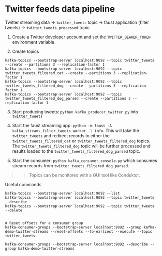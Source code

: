 # Twitter feeds data pipeline 

Twitter streaming data -> `twitter_tweets` topic -> faust application (filter tweets) -> `twitter_tweets_processed` topic

1. Create a Twitter developer account and set the `TWITTER_BEARER_TOKEN` environment variable.

2. Create topics
```
kafka-topics --bootstrap-server localhost:9092 --topic twitter_tweets --create --partitions 3 --replication-factor 1
kafka-topics --bootstrap-server localhost:9092 --topic twitter_tweets_filtered_cat --create --partitions 3 --replication-factor 1
kafka-topics --bootstrap-server localhost:9092 --topic twitter_tweets_filtered_dog --create --partitions 3 --replication-factor 1
kafka-topics --bootstrap-server localhost:9092 --topic twitter_tweets_filtered_dog_parsed --create --partitions 3 --replication-factor 1
```

3. Start producing tweets: `python kafka_producer_twitter.py` into `twitter_tweets`

4. Start the faust streaming app: `python -m faust -A kafka_streams_filter_tweets worker -l info`. This will take the `twitter_tweets` and redirect records to either the `twitter_tweets_filtered_cat` or `twitter_tweets_filtered_dog` topics. The `twitter_tweets_filtered_dog` topic will be further processed and results loaded to the `twitter_tweets_filtered_dog_parsed` topic.

5. Start the consumer: `python kafka_consumer_console.py` which consumes stream records from `twitter_tweets_filtered_dog_parsed`.


>> Topics can be monitored with a GUI tool like Conduktor.


Useful commands
```
kafka-topics --bootstrap-server localhost:9092 --list
kafka-topics --bootstrap-server localhost:9092 --topic twitter_tweets --describe
kafka-topics --bootstrap-server localhost:9092 --topic twitter_tweets --delete 


# Reset offsets for a consumer group
kafka-consumer-groups --bootstrap-server localhost:9092 --group kafka-demo-twitter-streams --reset-offsets --to-earliest --execute --topic twitter_tweets

kafka-consumer-groups --bootstrap-server localhost:9092 --describe --group kafka-demo-twitter-streams

```